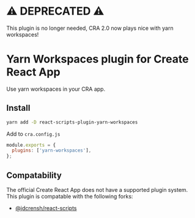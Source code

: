 # ⚠️ DEPRECATED ️️⚠️

This plugin is no longer needed, CRA 2.0 now plays nice with yarn workspaces!

# Yarn Workspaces plugin for Create React App

Use yarn workspaces in your CRA app.

## Install

```bash
yarn add -D react-scripts-plugin-yarn-workspaces
```

Add to `cra.config.js`

```js
module.exports = {
  plugins: ['yarn-workspaces'],
};
```

## Compatability

The official Create React App does not have a supported plugin system.
This plugin is compatable with the following forks:

- [@jdcrensh/react-scripts](https://www.npmjs.com/package/@jdcrensh/react-scripts)
